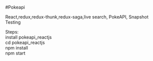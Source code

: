 #Pokeapi

React,redux,redux-thunk,redux-saga,live search, PokeAPI, Snapshot Testing

Steps:<br />
install pokeapi_reactjs<br />
cd pokeapi_reactjs<br />
npm install <br />
npm start <br />


